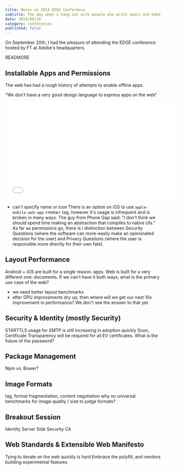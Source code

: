 ```yaml
---
title: Notes on 2014 EDGE Conference
subtitle: The day when I hang out with people who write specs and make browsers.
date: 2014/09/20
category: conferences
published: false
---
```


On September 20th, I had the pleasure of attending the EDGE conference hosted
by FT at Adobe's headquarters.

READMORE

Installable Apps and Permissions
----
The web has had a rough history of attempts to enable offline apps.

"We don't have a very good design language to express apps on the web"

<iframe width="560" height="315" src="//www.youtube.com/embed/KfJfDNy_S5M" frameborder="0" allowfullscreen></iframe>

  - can't specify name or icon
There is an option on iOS to use `apple-mobile-web-app` &lt;meta&gt; tag, however it's usage is infrequent and is broken in many ways.
The guy from Phone Gap said: "I don't think we should spend time making an abstraction that compiles to native UIs."
As far as permissions go, there is i distinction between Security Questions (where the software can more-easily make an opinionated decision for the user) and Privacy Questions (where the user is responsible more directly for their own fate).

Layout Performance
----
Android + iOS are built for a single reason: apps.
Web is built for a very different one: documents.
If we can't have it both ways, what is the primary use case of the web?

- we need better layout benchmarks
- after GPU improvements dry up, then where will we get our next 10x
  improvement in performance? We don't see the answer to that yet.

Security & Identity (mostly Security)
----
STARTTLS usage for SMTP is still increasing in adoption quickly
Soon, Certificate Transparency will be required for all EV certificates.
What is the future of the password?

Package Management
----
Npm vs. Bower?

Image Formats
---
<picture> tag,
format fragmentation,
content negotiation
why no universal benchmarks for image quality / size to judge formats?

Breakout Session
----
Identity
Server Side Security
CA

Web Standards & Extensible Web Manifesto
----
Tying to iterate on the web quickly is hard
Embrace the polyfill, and vendors building experimental features

[1]: https://edgeconf.com/2014-sf
